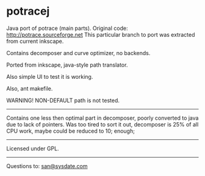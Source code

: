 potracej
========

Java port of potrace (main parts).  Original code: http://potrace.sourceforge.net
This particular branch to port was extracted from current inkscape.

Contains decomposer and curve optimizer, no backends.

Ported from inkscape, java-style path translator.

Also simple UI to test it is working.

Also, ant makefile.

WARNING! NON-DEFAULT path is not tested.

---------------------------

Contains one less then optimal part in decomposer, poorly converted to java due to lack of pointers. 
Was too tired to sort it out, decomposer is 25% of all CPU work, maybe could be reduced to 10; enough;

---------------------------

Licensed under GPL.

---------------------------

Questions to: san@sysdate.com

